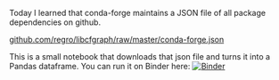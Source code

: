 Today I learned that conda-forge maintains a JSON file of all package
dependencies on github.

[github.com/regro/libcfgraph/raw/master/conda-forge.json](https://github.com/regro/libcfgraph/raw/master/conda-forge.json)

This is a small notebook that downloads that json file and turns it into a
Pandas dataframe.  You can run it on Binder here:
[![Binder](https://mybinder.org/badge.svg)](https://mybinder.org/v2/gh/mrocklin/conda-forge-dependencies/master?filepath=conda-forge-dependencies.ipynb)
